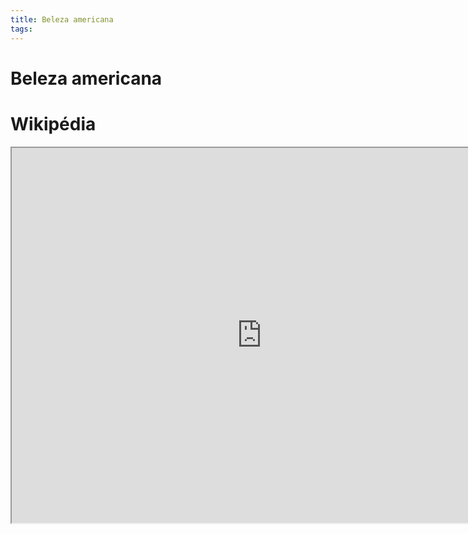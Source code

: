 ```yaml
---
title: Beleza americana
tags: 
---
```

# Beleza americana
# Wikipédia
<iframe width="800" height="600" src="https://pt.wikipedia.org/wiki/Special:Search/Beleza americana">
# Beleza Americana
Tags: #não-assistido #filme

---

<iframe width="800" height="600" src="https://pt.wikipedia.org/wiki/Beleza_Americana">
